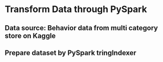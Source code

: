 # Transform Data through PySpark

## Data source: Behavior data from multi category store on Kaggle

## Prepare dataset by PySpark tringIndexer 